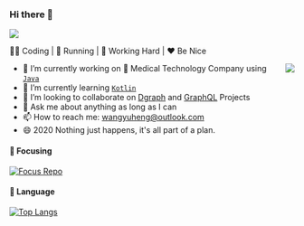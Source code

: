 ### Hi there 👋 

![](https://komarev.com/ghpvc/?username=wangyuheng)

👨‍💻  Coding | :running: Running | :office: Working Hard | :hearts: Be Nice

<img align="right" src="https://github-readme-stats.vercel.app/api?username=wangyuheng&show_icons=true&theme=gruvbox" />
 
- 🔭 I’m currently working on :hospital: Medical Technology Company using [`Java`](https://github.com/topics/java)  
- 🌱 I’m currently learning [`Kotlin`](https://github.com/topics/kotlin)
- 👯 I’m looking to collaborate on [Dgraph](https://github.com/topics/dgraph) and [GraphQL](https://github.com/topics/graphql) Projects
- 💬 Ask me about anything as long as I can
- 📫 How to reach me: wangyuheng@outlook.com
- 😄 2020 Nothing just happens, it's all part of a plan.

#### :rainbow: Focusing

[![Focus Repo](https://github-readme-stats.vercel.app/api/pin/?username=YituHealthcare&repo=Arc)](https://github.com/anuraghazra/github-readme-stats)

#### :hammer: Language

[![Top Langs](https://github-readme-stats.vercel.app/api/top-langs/?username=wangyuheng&hide=html)](https://github.com/anuraghazra/github-readme-stats)




<!--


  <img align="center" src="https://github-readme-stats.vercel.app/api/top-langs/?username=wangyuheng&hide=html,css" />
  
  
  <img align="center" src="https://github-profile-trophy.vercel.app/?username=wangyuheng&theme=gruvbox" />

**wangyuheng/wangyuheng** is a ✨ _special_ ✨ repository because its `README.md` (this file) appears on your GitHub profile.

Here are some ideas to get you started:

- 🔭 I’m currently working on ...
- 🌱 I’m currently learning ...
- 👯 I’m looking to collaborate on ...
- 🤔 I’m looking for help with ...
- 💬 Ask me about ...
- 📫 How to reach me: ...
- 😄 Pronouns: ...
- ⚡ Fun fact: ...

[![wangyuheng's github stats](https://github-readme-stats.vercel.app/api?username=wangyuheng&show_icons=true&theme=gruvbox)](https://github.com/anuraghazra/github-readme-stats)

[![Top Langs](https://github-readme-stats.vercel.app/api/top-langs/?username=wangyuheng&hide=html)](https://github.com/anuraghazra/github-readme-stats)

[![ReadMe Card](https://github-readme-stats.vercel.app/api/pin/?username=anuraghazra&repo=github-readme-stats)](https://github.com/anuraghazra/github-readme-stats)


-->

